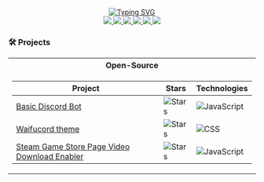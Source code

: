 <p align="center">
<a href="https://github.com/Fluffyware-Labs">
    <img src="https://readme-typing-svg.demolab.com/?font=Fira+Code&weight=600&size=20&duration=4000&pause=10&color=4C00F7&center=true&multiline=true&width=600&height=100&lines=Fluffyware+Labs;A+1+man%2C+well+fluffball;coding%2Fsoftware+development+company%2E;+;" alt="Typing SVG" />
</a>

<br/>
<a href="https://discord.gg/yG78Qp8wYJ">
    <img src="https://img.shields.io/badge/Discord-Fluffyware%20Labs-purple?style=plastic&logo=discord&logoColor=white">
</a>
<a href="https://twitter.com/FluffywareLabs">
    <img src="https://img.shields.io/badge/Twitter-Fluffyware%20Labs-blue?style=plastic&logo=Twitter&logoColor=white">
</a>
<a href="https://www.facebook.com/FluffywareLabs/">
    <img src="https://img.shields.io/badge/Facebook-Fluffyware%20Labs-purple?style=plastic&logo=facebook&logoColor=white">
</a>
<a href="mailto:fluffywarelabs@gmail.com">
    <img src="https://img.shields.io/badge/-Email-blue?style=plastic&logo=gmail&logoColor=white">
</a>
<a href="https://youtube.com/@FluffywareLabs">
    <img src="https://img.shields.io/badge/YouTube-Fluffyware%20Labs-purple?style=plastic&logo=youtube&logoColor=white">
</a>
<a href="https://paypal.me/Ki77y666/">
    <img src="https://img.shields.io/badge/PayPal-Fluffyware%20Labs-blue?style=plastic&logo=paypal&logoColor=white">
</a>
<br/>

### 🛠️ Projects
<table>
<tr><th> Open-Source </th></tr>
<tr><td>

| Project | Stars | Technologies |
|--|--|--|
| [Basic Discord Bot](https://github.com/Fluffyware-Labs/Basic-Discord-Bot) | <img alt="Stars" src="https://img.shields.io/github/stars/Fluffyware-Labs/Basic-Discord-Bot?style=plastic&labelColor=black"/> | ![JavaScript](https://img.shields.io/badge/JavaScript-black?style=plastic&logo=javascript)|
| [Waifucord theme](https://github.com/Fluffyware-Labs/Waifucord-theme) | <img alt="Stars" src="https://img.shields.io/github/stars/Fluffyware-Labs/Waifucord-theme?style=plastic&labelColor=black"/> | ![CSS](https://img.shields.io/badge/CSS-black?style=plastic&logo=csswizardry)|
| [Steam Game Store Page Video Download Enabler](https://github.com/Fluffyware-Labs/Steam-Game-Store-Page-Video-Download-Enabler) | <img alt="Stars" src="https://img.shields.io/github/stars/Fluffyware-Labs/Steam-Game-Store-Page-Video-Download-Enabler?style=plastic&labelColor=black"/> | ![JavaScript](https://img.shields.io/badge/JavaScript-black?style=plastic&logo=javascript)|

</td></tr>
</table>

</p>
